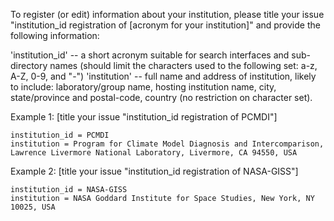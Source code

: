 To register (or edit) information about your institution, please title your issue "institution_id registration of [acronym for your institution]" and  provide the following information:

'institution_id'  -- a short acronym suitable for search interfaces and sub-directory names (should limit the characters used to the following set: a-z, A-Z, 0-9, and "-")
'institution' -- full name and address of institution, likely to include: laboratory/group name, hosting institution name, city, state/province and postal-code, country  (no restriction on character set).

Example 1:
[title your issue "institution_id registration of PCMDI"]

    institution_id = PCMDI
    institution = Program for Climate Model Diagnosis and Intercomparison, Lawrence Livermore National Laboratory, Livermore, CA 94550, USA
    
Example 2:
[title your issue "institution_id registration of NASA-GISS"]

    institution_id = NASA-GISS
    institution = NASA Goddard Institute for Space Studies, New York, NY 10025, USA 
